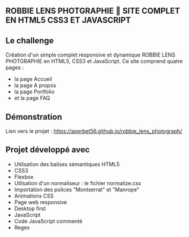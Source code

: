 ## ROBBIE LENS PHOTGRAPHIE 📸 SITE COMPLET EN HTML5 CSS3 ET JAVASCRIPT

## Le challenge

Création d'un simple complet responsive et dynamique ROBBIE LENS PHOTGRAPHIE en HTML5, CSS3 et JavaScript. Ce site comprend quatre pages :

- la page Accueil
- la page A propos
- la page Portfolio
- et la page FAQ

## Démonstration

Lien vers le projet : https://aperbet56.github.io/robbie_lens_photograph/

## Projet développé avec

- Utilisation des balises sémantiques HTML5
- CSS3
- Flexbox
- Utilsation d'un normaliseur : le fichier normalize.css
- Importation des polices "Montserrat" et "Manrope"
- Animations CSS
- Page web responsive
- Desktop first
- JavaScript
- Code JavaScript commenté
- Regex
